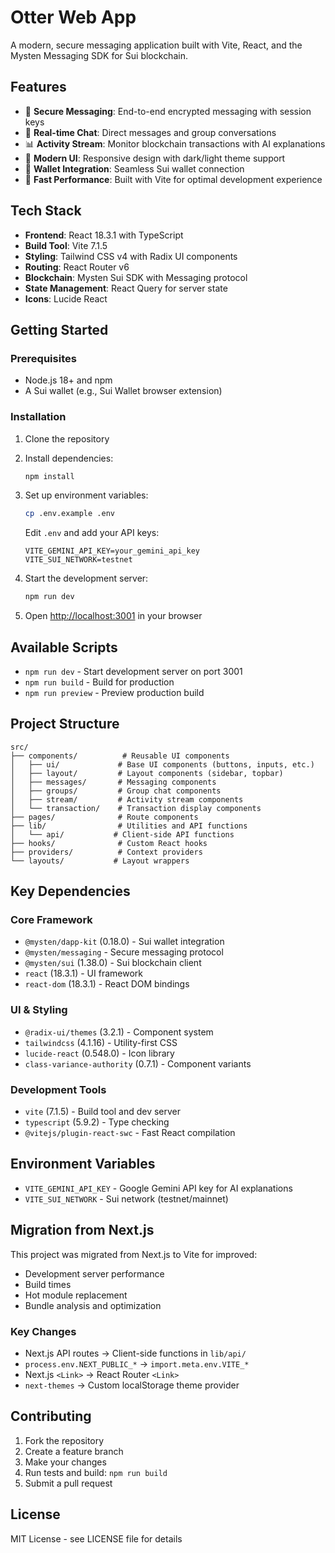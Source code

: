 # Otter Web App

A modern, secure messaging application built with Vite, React, and the Mysten Messaging SDK for Sui blockchain.

## Features

- 🔐 **Secure Messaging**: End-to-end encrypted messaging with session keys
- 💬 **Real-time Chat**: Direct messages and group conversations
- 📊 **Activity Stream**: Monitor blockchain transactions with AI explanations
- 🎨 **Modern UI**: Responsive design with dark/light theme support
- 🔗 **Wallet Integration**: Seamless Sui wallet connection
- 🚀 **Fast Performance**: Built with Vite for optimal development experience

## Tech Stack

- **Frontend**: React 18.3.1 with TypeScript
- **Build Tool**: Vite 7.1.5
- **Styling**: Tailwind CSS v4 with Radix UI components
- **Routing**: React Router v6
- **Blockchain**: Mysten Sui SDK with Messaging protocol
- **State Management**: React Query for server state
- **Icons**: Lucide React

## Getting Started

### Prerequisites

- Node.js 18+ and npm
- A Sui wallet (e.g., Sui Wallet browser extension)

### Installation

1. Clone the repository
2. Install dependencies:
   ```bash
   npm install
   ```

3. Set up environment variables:
   ```bash
   cp .env.example .env
   ```
   Edit `.env` and add your API keys:
   ```
   VITE_GEMINI_API_KEY=your_gemini_api_key
   VITE_SUI_NETWORK=testnet
   ```

4. Start the development server:
   ```bash
   npm run dev
   ```

5. Open [http://localhost:3001](http://localhost:3001) in your browser

## Available Scripts

- `npm run dev` - Start development server on port 3001
- `npm run build` - Build for production
- `npm run preview` - Preview production build

## Project Structure

```
src/
├── components/          # Reusable UI components
│   ├── ui/             # Base UI components (buttons, inputs, etc.)
│   ├── layout/         # Layout components (sidebar, topbar)
│   ├── messages/       # Messaging components
│   ├── groups/         # Group chat components
│   ├── stream/         # Activity stream components
│   └── transaction/    # Transaction display components
├── pages/              # Route components
├── lib/                # Utilities and API functions
│   └── api/           # Client-side API functions
├── hooks/              # Custom React hooks
├── providers/          # Context providers
└── layouts/           # Layout wrappers
```

## Key Dependencies

### Core Framework
- `@mysten/dapp-kit` (0.18.0) - Sui wallet integration
- `@mysten/messaging` - Secure messaging protocol
- `@mysten/sui` (1.38.0) - Sui blockchain client
- `react` (18.3.1) - UI framework
- `react-dom` (18.3.1) - React DOM bindings

### UI & Styling
- `@radix-ui/themes` (3.2.1) - Component system
- `tailwindcss` (4.1.16) - Utility-first CSS
- `lucide-react` (0.548.0) - Icon library
- `class-variance-authority` (0.7.1) - Component variants

### Development Tools
- `vite` (7.1.5) - Build tool and dev server
- `typescript` (5.9.2) - Type checking
- `@vitejs/plugin-react-swc` - Fast React compilation

## Environment Variables

- `VITE_GEMINI_API_KEY` - Google Gemini API key for AI explanations
- `VITE_SUI_NETWORK` - Sui network (testnet/mainnet)

## Migration from Next.js

This project was migrated from Next.js to Vite for improved:
- Development server performance
- Build times
- Hot module replacement
- Bundle analysis and optimization

### Key Changes
- Next.js API routes → Client-side functions in `lib/api/`
- `process.env.NEXT_PUBLIC_*` → `import.meta.env.VITE_*`
- Next.js `<Link>` → React Router `<Link>`
- `next-themes` → Custom localStorage theme provider

## Contributing

1. Fork the repository
2. Create a feature branch
3. Make your changes
4. Run tests and build: `npm run build`
5. Submit a pull request

## License

MIT License - see LICENSE file for details
